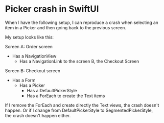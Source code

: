 # Picker crash in SwiftUI

When I have the following setup, I can reproduce a crash when selecting an item in a Picker and then going back to the previous screen.

My setup looks like this:

Screen A: Order screen
- Has a NavigationView
  - Has a NavigationLink to the screen B, the Checkout Screen

Screen B: Checkout screen
- Has a Form
  - Has a Picker
    - Has a DefaultPickerStyle
    - Has a ForEach to create the Text items
    

If I remove the ForEach and create directly the Text views, the crash doesn't happen.
Or if I change from DefaultPickerStyle to SegmentedPickerStyle, the crash doesn't happen either.
